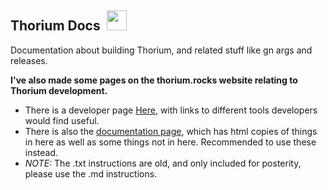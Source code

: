 ## Thorium Docs &nbsp;<img src="https://raw.githubusercontent.com/Alex313031/Thorium/main/logos/NEW/patches.png" width="32">

Documentation about building Thorium, and related stuff like gn args and releases.

__I've also made some pages on the thorium.rocks website relating to Thorium development.__

 - There is a developer page [Here](https://thorium.rocks/dev), with links to different tools developers would find useful.
 - There is also the [documentation page](https://thorium.rocks/docs/), which has html copies of things in here as well as some things not in here. Recommended to use these instead.
 - *NOTE:* The .txt instructions are old, and only included for posterity, please use the .md instructions.
